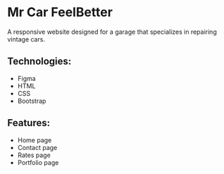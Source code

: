 # Mr Car FeelBetter
A responsive website designed for a garage that specializes in repairing vintage cars. 
## Technologies:
- Figma
- HTML
- CSS
- Bootstrap
## Features:
- Home page
- Contact page
- Rates page
- Portfolio page 
